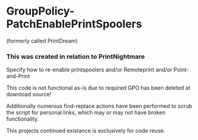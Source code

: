# GroupPolicy-PatchEnablePrintSpoolers
(formerly called PrintDream)

### This was created in relation to PrintNightmare

Specify how to re-enable printspoolers and/or Remoteprint and/or Point-and-Print

This code is not functional as-is due to required GPO has been deleted at download source!

Additionally numerous find-replace actions have been performed to scrub the script for personal links, which may or may not have broken functionality. 

This projects continued existance is exclusively for code reuse.


